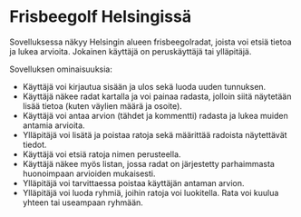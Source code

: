 # Frisbeegolf Helsingissä

Sovelluksessa näkyy Helsingin alueen frisbeegolradat, joista voi etsiä tietoa ja lukea arvioita. 
Jokainen käyttäjä on peruskäyttäjä tai ylläpitäjä.

Sovelluksen ominaisuuksia:

* Käyttäjä voi kirjautua sisään ja ulos sekä luoda uuden tunnuksen.
* Käyttäjä näkee radat kartalla ja voi painaa radasta, jolloin siitä näytetään lisää tietoa (kuten väylien määrä ja osoite).
* Käyttäjä voi antaa arvion (tähdet ja kommentti) radasta ja lukea muiden antamia arvioita.
* Ylläpitäjä voi lisätä ja poistaa ratoja sekä määrittää radoista näytettävät tiedot.
* Käyttäjä voi etsiä ratoja nimen perusteella.
* Käyttäjä näkee myös listan, jossa radat on järjestetty parhaimmasta huonoimpaan arvioiden mukaisesti.
* Ylläpitäjä voi tarvittaessa poistaa käyttäjän antaman arvion.
* Ylläpitäjä voi luoda ryhmiä, joihin ratoja voi luokitella. Rata voi kuulua yhteen tai useampaan ryhmään.

